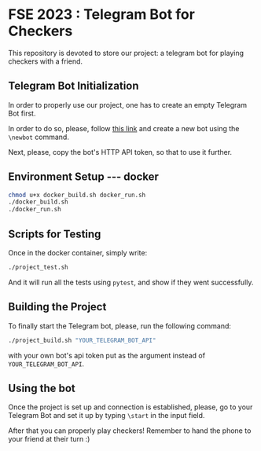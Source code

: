# FSE 2023 : Telegram Bot for Checkers
This repository is devoted to store our project: a telegram bot for playing checkers with a friend.
## Telegram Bot Initialization
In order to properly use our project, one has to create an empty Telegram Bot first.

In order to do so, please, follow [this link](https://t.me/BotFather) and create a new bot using the `\newbot` command.

Next, please, copy the bot's HTTP API token, so that to use it further.

## Environment Setup --- docker
```bash
chmod u+x docker_build.sh docker_run.sh 
./docker_build.sh
./docker_run.sh
```
## Scripts for Testing
Once in the docker container, simply write:
```bash
./project_test.sh
```
And it will run all the tests using `pytest`, and show if they went successfully.
## Building the Project
To finally start the Telegram bot, please, run the following command:
```bash
./project_build.sh "YOUR_TELEGRAM_BOT_API"
```
with your own bot's api token put as the argument instead of `YOUR_TELEGRAM_BOT_API`. 
## Using the bot
Once the project is set up and connection is established, please, go to your Telegram Bot and set it up by typing `\start` in the input field.

After that you can properly play checkers! Remember to hand the phone to your friend at their turn :)
